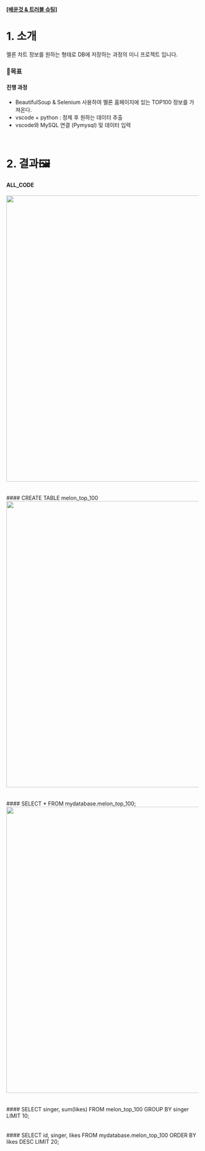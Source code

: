 <h4>
<a target="_blank" href="https://eminent-pruner-9ad.notion.site/1ed29d1da6df464390c238ddd6adfb99">
   [배운것 & 트러블 슈팅]
</a>
</h4>

# 1. 소개

멜론 차트 정보를 원하는 형태로 DB에 저장하는 과정의 미니 프로젝트 입니다.
   
### 🎯목표


<h4>진행 과정</h4>

-   BeautifulSoup & Selenium 사용하여 멜론 홈페이지에 있는 TOP100 정보를 가져온다.<br>
-   vscode + python : 정제 후 원하는 데이터 추출<br>
-   vscode와 MySQL 연결 (Pymysql) 및 데이터 입력<br>

<br>

# 2. 결과🖼

#### ALL_CODE
<div align=center>
  <img width="750" alt="" src="https://user-images.githubusercontent.com/76522430/212733750-da7dfa7a-06f2-464b-a42d-ffec70f4cb11.png">
</div>
<br><br>
#### CREATE TABLE melon_top_100
<div align=center>
  <img width="750" alt="" src="https://user-images.githubusercontent.com/76522430/212734583-82c3a9f1-c116-4145-88d5-2a0e5f381e20.png">
</div>
<br><br>
#### SELECT * FROM mydatabase.melon_top_100;
<div align=center>
  <img width="750" alt="" src="https://user-images.githubusercontent.com/76522430/212734666-b2c6d534-08e2-4c6a-9116-c382134d19d9.png">
</div>
<br><br>
#### SELECT singer, sum(likes) FROM melon_top_100 GROUP BY singer LIMIT 10;
<div align=center>
  <img  alt="" src="https://user-images.githubusercontent.com/76522430/212734862-0dbc887f-6abe-45db-a515-21768926747d.png">
</div>
<br><br>
#### SELECT id, singer, likes FROM mydatabase.melon_top_100 ORDER BY likes DESC LIMIT 20;
<div align=center>
  <img alt="" src="https://user-images.githubusercontent.com/76522430/212734886-6c0ddcf7-7f7e-48fb-b733-f294678aa2f4.png">
</div>
<br><br>
